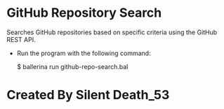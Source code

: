 # GitHub Repository Search
Searches GitHub repositories based on specific criteria using the GitHub REST API.

- Run the program with the following command:

  $ ballerina run github-repo-search.bal


# Created By Silent Death_53
